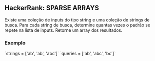 ## HackerRank: SPARSE ARRAYS

Existe uma coleção de inputs do tipo string e uma coleção de strings de busca. Para cada string de busca, determine quantas vezes o padrão se repete na lista de inputs. Retorne um array dos resultados.

### Exemplo

ˋstrings = ['ab', 'ab', 'abc']ˋ
ˋqueries = ['ab', 'abc', 'bc']ˋ

